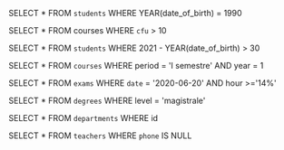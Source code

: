 SELECT * FROM `students` WHERE YEAR(date_of_birth) = 1990

SELECT * FROM courses WHERE `cfu` > 10

SELECT * FROM `students` WHERE 2021 - YEAR(date_of_birth) > 30

SELECT * FROM `courses` WHERE period = 'I semestre' AND year = 1

SELECT * FROM `exams` WHERE `date` = '2020-06-20' AND hour >='14%'

SELECT * FROM `degrees` WHERE level = 'magistrale'

SELECT * FROM `departments` WHERE id   <dodici dipartimenti totali>

SELECT * FROM `teachers` WHERE `phone` IS NULL <cinquanta totali>

